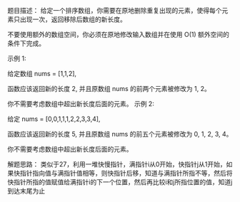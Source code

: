 题目描述：
给定一个排序数组，你需要在原地删除重复出现的元素，使得每个元素只出现一次，返回移除后数组的新长度。

不要使用额外的数组空间，你必须在原地修改输入数组并在使用 O(1) 额外空间的条件下完成。

示例 1:

给定数组 nums = [1,1,2], 

函数应该返回新的长度 2, 并且原数组 nums 的前两个元素被修改为 1, 2。 

你不需要考虑数组中超出新长度后面的元素。
示例 2:

给定 nums = [0,0,1,1,1,2,2,3,3,4],

函数应该返回新的长度 5, 并且原数组 nums 的前五个元素被修改为 0, 1, 2, 3, 4。

你不需要考虑数组中超出新长度后面的元素。

解题思路：
类似于27，利用一堆快慢指针，满指针i从0开始，快指针j从1开始，如果快指针指向值与满指针值相等，则快指针后移，知道与满指针所指不等，然后将快指针所指的值赋值给满指针i的下一个位置，然后再比较i和j所指位置的值，知道j到达末尾为止

